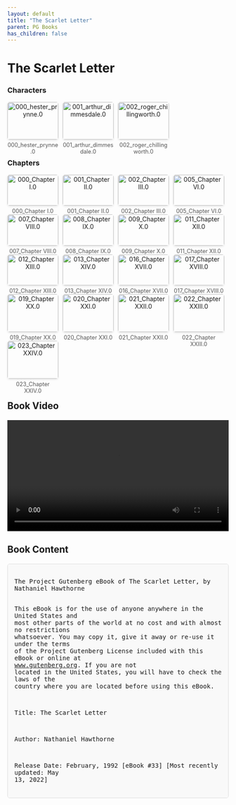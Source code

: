 ```yaml
---
layout: default
title: "The Scarlet Letter"
parent: PG Books
has_children: false
---
```



<style>
.image-gallery {
  display: flex;
  flex-wrap: wrap;
  justify-content: space-between;
  margin-bottom: 20px;
}

.image-row {
  display: flex;
  justify-content: flex-start;
  width: 100%;
  margin-bottom: 20px;
}

.image-item {
  width: 23%;
  margin-right: 2%;
  text-align: center;
}

.image-item:last-child {
  margin-right: 0;
}

.image-item img {
  width: 100%;
  height: auto;
  object-fit: cover;
  border-radius: 5px;
  box-shadow: 0 2px 4px rgba(0,0,0,0.1);
}

.image-item p {
  margin-top: 5px;
  font-size: 0.9em;
  color: #555;
}

.video-container {
  margin: 20px 0;
}

.book-content {
  max-height: 500px;
  overflow-y: auto;
  padding: 15px;
  border: 1px solid #ddd;
  border-radius: 5px;
  background-color: #f9f9f9;
  font-family: monospace;
  white-space: pre-wrap;
  margin-top: 20px;
}
</style>


# The Scarlet Letter

<h3>Characters</h3>
<div class="image-gallery">
<div class="image-row">
  <div class="image-item">
    <img src="../results/The Scarlet Letter/characters/000_hester_prynne.0.png" alt="000_hester_prynne.0">
    <p>000_hester_prynne.0</p>
  </div>
  <div class="image-item">
    <img src="../results/The Scarlet Letter/characters/001_arthur_dimmesdale.0.png" alt="001_arthur_dimmesdale.0">
    <p>001_arthur_dimmesdale.0</p>
  </div>
  <div class="image-item">
    <img src="../results/The Scarlet Letter/characters/002_roger_chillingworth.0.png" alt="002_roger_chillingworth.0">
    <p>002_roger_chillingworth.0</p>
  </div>
</div>
</div>

<h3>Chapters</h3>
<div class="image-gallery">
<div class="image-row">
  <div class="image-item">
    <img src="../results/The Scarlet Letter/chapters/000_Chapter I.0.png" alt="000_Chapter I.0">
    <p>000_Chapter I.0</p>
  </div>
  <div class="image-item">
    <img src="../results/The Scarlet Letter/chapters/001_Chapter II.0.png" alt="001_Chapter II.0">
    <p>001_Chapter II.0</p>
  </div>
  <div class="image-item">
    <img src="../results/The Scarlet Letter/chapters/002_Chapter III.0.png" alt="002_Chapter III.0">
    <p>002_Chapter III.0</p>
  </div>
  <div class="image-item">
    <img src="../results/The Scarlet Letter/chapters/005_Chapter VI.0.png" alt="005_Chapter VI.0">
    <p>005_Chapter VI.0</p>
  </div>
</div>
<div class="image-row">
  <div class="image-item">
    <img src="../results/The Scarlet Letter/chapters/007_Chapter VIII.0.png" alt="007_Chapter VIII.0">
    <p>007_Chapter VIII.0</p>
  </div>
  <div class="image-item">
    <img src="../results/The Scarlet Letter/chapters/008_Chapter IX.0.png" alt="008_Chapter IX.0">
    <p>008_Chapter IX.0</p>
  </div>
  <div class="image-item">
    <img src="../results/The Scarlet Letter/chapters/009_Chapter X.0.png" alt="009_Chapter X.0">
    <p>009_Chapter X.0</p>
  </div>
  <div class="image-item">
    <img src="../results/The Scarlet Letter/chapters/011_Chapter XII.0.png" alt="011_Chapter XII.0">
    <p>011_Chapter XII.0</p>
  </div>
</div>
<div class="image-row">
  <div class="image-item">
    <img src="../results/The Scarlet Letter/chapters/012_Chapter XIII.0.png" alt="012_Chapter XIII.0">
    <p>012_Chapter XIII.0</p>
  </div>
  <div class="image-item">
    <img src="../results/The Scarlet Letter/chapters/013_Chapter XIV.0.png" alt="013_Chapter XIV.0">
    <p>013_Chapter XIV.0</p>
  </div>
  <div class="image-item">
    <img src="../results/The Scarlet Letter/chapters/016_Chapter XVII.0.png" alt="016_Chapter XVII.0">
    <p>016_Chapter XVII.0</p>
  </div>
  <div class="image-item">
    <img src="../results/The Scarlet Letter/chapters/017_Chapter XVIII.0.png" alt="017_Chapter XVIII.0">
    <p>017_Chapter XVIII.0</p>
  </div>
</div>
<div class="image-row">
  <div class="image-item">
    <img src="../results/The Scarlet Letter/chapters/019_Chapter XX.0.png" alt="019_Chapter XX.0">
    <p>019_Chapter XX.0</p>
  </div>
  <div class="image-item">
    <img src="../results/The Scarlet Letter/chapters/020_Chapter XXI.0.png" alt="020_Chapter XXI.0">
    <p>020_Chapter XXI.0</p>
  </div>
  <div class="image-item">
    <img src="../results/The Scarlet Letter/chapters/021_Chapter XXII.0.png" alt="021_Chapter XXII.0">
    <p>021_Chapter XXII.0</p>
  </div>
  <div class="image-item">
    <img src="../results/The Scarlet Letter/chapters/022_Chapter XXIII.0.png" alt="022_Chapter XXIII.0">
    <p>022_Chapter XXIII.0</p>
  </div>
</div>
<div class="image-row">
  <div class="image-item">
    <img src="../results/The Scarlet Letter/chapters/023_Chapter XXIV.0.png" alt="023_Chapter XXIV.0">
    <p>023_Chapter XXIV.0</p>
  </div>
</div>
</div>

<h2>Book Video</h2>
<div class="video-container">
  <video controls width="100%">
    <source src="../videos/The Scarlet Letter.mp4" type="video/mp4">
    Your browser does not support the video tag.
  </video>
</div>


## Book Content

<div class="book-content">
﻿The Project Gutenberg eBook of The Scarlet Letter, by Nathaniel Hawthorne

This eBook is for the use of anyone anywhere in the United States and
most other parts of the world at no cost and with almost no restrictions
whatsoever. You may copy it, give it away or re-use it under the terms
of the Project Gutenberg License included with this eBook or online at
www.gutenberg.org. If you are not located in the United States, you
will have to check the laws of the country where you are located before
using this eBook.

Title: The Scarlet Letter

Author: Nathaniel Hawthorne

Release Date: February, 1992 [eBook #33]
[Most recently updated: May 13, 2022]

Language: English

Character set encoding: UTF-8

Produced by: Dartmouth College

*** START OF THE PROJECT GUTENBERG EBOOK THE SCARLET LETTER ***




The Scarlet Letter

by Nathaniel Hawthorne


Contents

 THE CUSTOM-HOUSE
 THE SCARLET LETTER
 I. THE PRISON DOOR
 II. THE MARKET-PLACE
 III. THE RECOGNITION
 IV. THE INTERVIEW
 V. HESTER AT HER NEEDLE
 VI. PEARL
 VII. THE GOVERNOR’S HALL
 VIII. THE ELF-CHILD AND THE MINISTER
 IX. THE LEECH
 X. THE LEECH AND HIS PATIENT
 XI. THE INTERIOR OF A HEART
 XII. THE MINISTER’S VIGIL
 XIII. ANOTHER VIEW OF HESTER
 XIV. HESTER AND THE PHYSICIAN
 XV. HESTER AND PEARL
 XVI. A FOREST WALK
 XVII. THE PASTOR AND HIS PARISHIONER
 XVIII. A FLOOD OF SUNSHINE
 XIX. THE CHILD AT THE BROOKSIDE
 XX. THE MINISTER IN A MAZE
 XXI. THE NEW ENGLAND HOLIDAY
 XXII. THE PROCESSION
 XXIII. THE REVELATION OF THE SCARLET LETTER
 XXIV. CONCLUSION




THE CUSTOM-HOUSE

INTRODUCTORY TO “THE SCARLET LETTER”


It is a little remarkable, that—though disinclined to talk overmuch of
myself and my affairs at the fireside, and to my personal friends—an
autobiographical impulse should twice in my life have taken possession
of me, in addressing the public. The first time was three or four years
since, when I favoured the reader—inexcusably, and for no earthly
reason that either the indulgent reader or the intrusive author could
imagine—with a description of my way of life in the deep quietude of an
Old Manse. And now—because, beyond my deserts, I was happy enough to
find a listener or two on the former occasion—I again seize the public
by the button, and talk of my three years’ experience in a
Custom-House. The example of the famous “P. P., Clerk of this Parish,”
was never more faithfully followed. The truth seems to be, however,
that when he casts his leaves forth upon the wind, the author
addresses, not the many who will fling aside his volume, or never take
it up, but the few who will understand him better than most of his
schoolmates or lifemates. Some authors, indeed, do far more than this,
and indulge themselves in such confidential depths of revelation as
could fittingly be addressed only and exclusively to the one heart and
mind of perfect sympathy; as if the printed book, thrown at large on
the wide world, were certain to find out the divided segment of the
writer’s own nature, and complete his circle of existence by bringing
him into communion with it. It is scarcely decorous, however, to speak
all, even where we speak impersonally. But, as thoughts are frozen and
utterance benumbed, unless the speaker stand in some true relation with
his audience, it may be pardonable to imagine that a friend, a kind and
apprehensive, though not the closest friend, is listening to our talk;
and then, a native reserve being thawed by this genial consciousness,
we may prate of the circumstances that lie around us, and even of
ourself, but still keep the inmost Me behind its veil. To this extent,
and within these limits, an author, methinks, may be autobiographical,
without violating either the reader’s rights or his own.

It will be seen, likewise, that this Custom-House sketch has a certain
propriety, of a kind always recognised in literature, as explaining how
a large portion of the following pages came into my possession, and as
offering proofs of the authenticity of a narrative therein contained.
This, in fact—a desire to put myself in my true position as editor, or
very little more, of the most prolix among the tales that make up my
volume—this, and no other, is my true reason for assuming a personal
relation with the public. In accomplishing the main purpose, it has
appeared allowable, by a few extra touches, to give a faint
representation of a mode of life not heretofore described, together
with some of the characters that move in it, among whom the author
happened to make one.

In my native town of Salem, at the head of what, half a century ago, in
the days of old King Derby, was a bustling wharf—but which is now
burdened with decayed wooden warehouses, and exhibits few or no
symptoms of commercial life; except, perhaps, a bark or brig, half-way
down its melancholy length, discharging hides; or, nearer at hand, a
Nova Scotia schooner, pitching out her cargo of firewood—at the head, I
say, of this dilapidated wharf, which the tide often overflows, and
along which, at the base and in the rear of the row of buildings, the
track of many languid years is seen in a border of unthrifty
grass—here, with a view from its front windows adown this not very
enlivening prospect, and thence across the harbour, stands a spacious
edifice of brick. From the loftiest point of its roof, during precisely
three and a half hours of each forenoon, floats or droops, in breeze or
calm, the banner of the republic; but with the thirteen stripes turned
vertically, instead of horizontally, and thus indicating that a civil,
and not a military, post of Uncle Sam’s government is here established.
Its front is ornamented with a portico of half-a-dozen wooden pillars,
supporting a balcony, beneath which a flight of wide granite steps
descends towards the street. Over the entrance hovers an enormous
specimen of the American eagle, with outspread wings, a shield before
her breast, and, if I recollect aright, a bunch of intermingled
thunderbolts and barbed arrows in each claw. With the customary
infirmity of temper that characterizes this unhappy fowl, she appears
by the fierceness of her beak and eye, and the general truculency of
her attitude, to threaten mischief to the inoffensive community; and
especially to warn all citizens careful of their safety against
intruding on the premises which she overshadows with her wings.
Nevertheless, vixenly as she looks, many people are seeking at this
very moment to shelter themselves under the wing of the federal eagle;
imagining, I presume, that her bosom has all the softness and snugness
of an eiderdown pillow. But she has no great tenderness even in her
best of moods, and, sooner or later—oftener soon than late—is apt to
fling off her nestlings with a scratch of her claw, a dab of her beak,
or a rankling wound from her barbed arrows.

The pavement round about the above-described edifice—which we may as
well name at once as the Custom-House of the port—has grass enough
growing in its chinks to show that it has not, of late days, been worn
by any multitudinous resort of business. In some months of the year,
however, there often chances a forenoon when affairs move onward with a
livelier tread. Such occasions might remind the elderly citizen of that
period, before the last war with England, when Salem was a port by
itself; not scorned, as she is now, by her own merchants and
ship-owners, who permit her wharves to crumble to ruin while their
ventures go to swell, needlessly and imperceptibly, the mighty flood of
commerce at New York or Boston. On some such morning, when three or
four vessels happen to have arrived at once usually from Africa or
South America—or to be on the verge of their departure thitherward,
there is a sound of frequent feet passing briskly up and down the
granite steps. Here, before his own wife has greeted him, you may greet
the sea-flushed ship-master, just in port, with his vessel’s papers
under his arm in a tarnished tin box. Here, too, comes his owner,
cheerful, sombre, gracious or in the sulks, accordingly as his scheme
of the now accomplished voyage has been realized in merchandise that
will readily be turned to gold, or has buried him under a bulk of
incommodities such as nobody will care to rid him of. Here,
likewise—the germ of the wrinkle-browed, grizzly-bearded, careworn
merchant—we have the smart young clerk, who gets the taste of traffic
as a wolf-cub does of blood, and already sends adventures in his
master’s ships, when he had better be sailing mimic boats upon a
mill-pond. Another figure in the scene is the outward-bound sailor, in
quest of a protection; or the recently arrived one, pale and feeble,
seeking a passport to the hospital. Nor must we forget the captains of
the rusty little schooners that bring firewood from the British
provinces; a rough-looking set of tarpaulins, without the alertness of
the Yankee aspect, but contributing an item of no slight importance to
our decaying trade.

Cluster all these individuals together, as they sometimes were, with
other miscellaneous ones to diversify the group, and, for the time
being, it made the Custom-House a stirring scene. More frequently,
however, on ascending the steps, you would discern— in the entry if it
were summer time, or in their appropriate rooms if wintry or inclement
weathers—a row of venerable figures, sitting in old-fashioned chairs,
which were tipped on their hind legs back against the wall. Oftentimes
they were asleep, but occasionally might be heard talking together, in
voices between a speech and a snore, and with that lack of energy that
distinguishes the occupants of alms-houses, and all other human beings
who depend for subsistence on charity, on monopolized labour, or
anything else but their own independent exertions. These old
gentlemen—seated, like Matthew at the receipt of custom, but not very
liable to be summoned thence, like him, for apostolic errands—were
Custom-House officers.

Furthermore, on the left hand as you enter the front door, is a ce...

[Content truncated for display]
</div>

